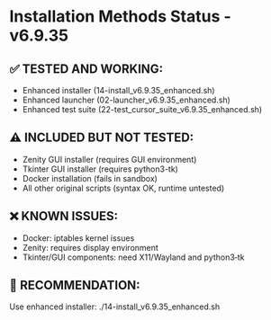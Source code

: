 # Installation Methods Status - v6.9.35

## ✅ TESTED AND WORKING:
- Enhanced installer (14-install_v6.9.35_enhanced.sh)
- Enhanced launcher (02-launcher_v6.9.35_enhanced.sh) 
- Enhanced test suite (22-test_cursor_suite_v6.9.35_enhanced.sh)

## ⚠️ INCLUDED BUT NOT TESTED:
- Zenity GUI installer (requires GUI environment)
 - Tkinter GUI installer (requires python3-tk)
- Docker installation (fails in sandbox)
- All other original scripts (syntax OK, runtime untested)

## ❌ KNOWN ISSUES:
- Docker: iptables kernel issues
- Zenity: requires display environment
 - Tkinter/GUI components: need X11/Wayland and python3‑tk

## 🎯 RECOMMENDATION:
Use enhanced installer: ./14-install_v6.9.35_enhanced.sh
